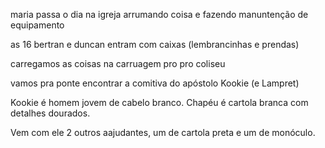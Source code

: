 maria passa o dia na igreja arrumando coisa e fazendo manuntenção de equipamento

as 16 bertran e duncan entram com caixas (lembrancinhas e prendas)

carregamos as coisas na carruagem pro pro coliseu

vamos pra ponte encontrar a comitiva do apóstolo Kookie (e Lampret)

Kookie é homem jovem de cabelo branco. Chapéu é cartola branca com detalhes dourados.

Vem com ele 2 outros aajudantes, um de cartola preta e um de monóculo.


